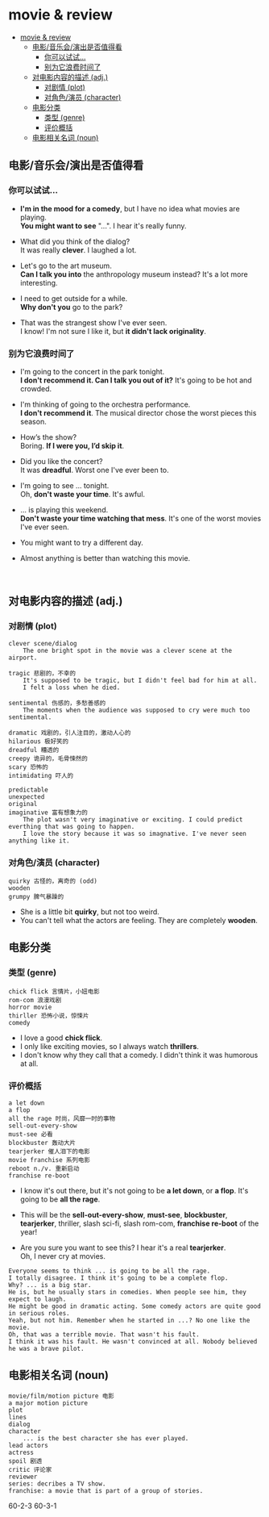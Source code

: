 # movie & review

- [movie & review](#movie-review)
    - [电影/音乐会/演出是否值得看](#)
        - [你可以试试...](#)
        - [别为它浪费时间了](#)
    - [对电影内容的描述 (adj.)](#adj)
        - [对剧情 (plot)](#plot)
        - [对角色/演员 (character)](#character)
    - [电影分类](#)
        - [类型 (genre)](#genre)
        - [评价概括](#)
    - [电影相关名词 (noun)](#noun)

## 电影/音乐会/演出是否值得看

### 你可以试试...

- **I'm in the mood for a comedy**, but I have no idea what movies are playing.<br>**You might want to see** "...". I hear it's really funny.

- What did you think of the dialog?<br>It was really **clever**. I laughed a lot.

- Let's go to the art museum.<br>**Can I talk you into** the anthropology museum instead? It's a lot more interesting.

- I need to get outside for a while.<br>**Why don't you** go to the park?

- That was the strangest show I've ever seen.<br>I know! I'm not sure I like it, but **it didn't lack originality**.

### 别为它浪费时间了

- I'm going to the concert in the park tonight.<br>**I don't recommend it. Can I talk you out of it?** It's going to be hot and crowded.

- I'm thinking of going to the orchestra performance.<br>**I don't recommend it**. The musical director chose the worst pieces this season.

- How’s the show?<br>Boring. **If I were you, I’d skip it**.

- Did you like the concert?<br>It was **dreadful**. Worst one I've ever been to.

- I'm going to see ... tonight.<br>Oh, **don't waste your time**. It's awful.

- ... is playing this weekend.<br>**Don't waste your time watching that mess**. It's one of the worst movies I've ever seen.

- You might want to try a different day.

- Almost anything is better than watching this movie.

<br>

## 对电影内容的描述 (adj.)

### 对剧情 (plot)
```
clever scene/dialog
    The one bright spot in the movie was a clever scene at the airport.

tragic 悲剧的，不幸的
    It's supposed to be tragic, but I didn't feel bad for him at all.
    I felt a loss when he died.

sentimental 伤感的，多愁善感的
    The moments when the audience was supposed to cry were much too sentimental.

dramatic 戏剧的，引人注目的，激动人心的
hilarious 极好笑的
dreadful 糟透的
creepy 诡异的，毛骨悚然的
scary 恐怖的
intimidating 吓人的

predictable
unexpected
original
imaginative 富有想象力的
    The plot wasn't very imaginative or exciting. I could predict everthing that was going to happen.
    I love the story because it was so imagnative. I've never seen anything like it.

```

### 对角色/演员 (character)
```
quirky 古怪的，离奇的 (odd)
wooden
grumpy 脾气暴躁的
```
- She is a little bit **quirky**, but not too weird.
- You can't tell what the actors are feeling. They are completely **wooden**.

## 电影分类

### 类型 (genre)
```
chick flick 言情片，小妞电影
rom-com 浪漫戏剧
horror movie
thirller 恐怖小说，惊悚片
comedy
```    
- I love a good **chick flick**.
- I only like exciting movies, so I always watch **thrillers**.
- I don't know why they call that a comedy. I didn't think it was humorous at all.

### 评价概括
```
a let down
a flop
all the rage 时尚，风靡一时的事物
sell-out-every-show
must-see 必看
blockbuster 轰动大片
tearjerker 催人泪下的电影
movie franchise 系列电影
reboot n./v. 重新启动
franchise re-boot
```

- I know it's out there, but it's not going to be **a let down**, or **a flop**. It's going to be **all the rage**.
- This will be the **sell-out-every-show**, **must-see**, **blockbuster**, **tearjerker**, thriller, slash sci-fi, slash rom-com, **franchise re-boot** of the year!

- Are you sure you want to see this? I hear it's a real **tearjerker**.<br>Oh, I never cry at movies.

```
Everyone seems to think ... is going to be all the rage.
I totally disagree. I think it's going to be a complete flop.
Why? ... is a big star.
He is, but he usually stars in comedies. When people see him, they expect to laugh.
He might be good in dramatic acting. Some comedy actors are quite good in serious roles.
Yeah, but not him. Remember when he started in ...? No one like the movie.
Oh, that was a terrible movie. That wasn't his fault.
I think it was his fault. He wasn't convinced at all. Nobody believed he was a brave pilot.
```

## 电影相关名词 (noun)
```
movie/film/motion picture 电影
a major motion picture
plot
lines
dialog
character
    ... is the best character she has ever played.
lead actors
actress
spoil 剧透
critic 评论家
reviewer
series: decribes a TV show.
franchise: a movie that is part of a group of stories.
```

60-2-3
60-3-1